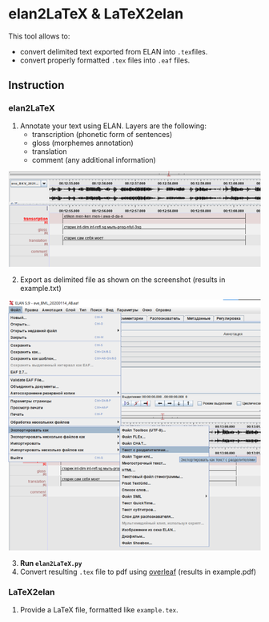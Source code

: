 # elan2LaTeX & LaTeX2elan

This tool allows to:
* convert delimited text exported from ELAN into `.tex`files.
* convert properly formatted `.tex` files into `.eaf` files.

## Instruction

### elan2LaTeX
1. Annotate your text using ELAN. Layers are the following:
   * transcription (phonetic form of sentences)
   * gloss (morphemes annotation)
   * translation
   * comment (any additional information)

![example.eaf screenshot](imgs/elan_example.png)

2. Export as delimited file as shown on the screenshot (results in example.txt)

![export example](imgs/export_example.png)

3. **Run `elan2LaTeX.py`**
4. Convert resulting `.tex` file to pdf using [overleaf](https://www.overleaf.com/) (results in example.pdf)

### LaTeX2elan
1. Provide a LaTeX file, formatted like `example.tex`.

